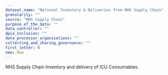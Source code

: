 ```yaml
---
dataset_name: "National Inventory & Deliveries from NHS Supply Chain"
granularity: ""
source: "NHS Supply Chain"
purpose_of_the_data: ""
data_controller: ""
dpia_inclusion: ""
data_processor_organisations: ""
collecting_and_sharing_governance: ""
first_letter: N
new: New
---
```

NHS Supply Chain Inventory and delivery of ICU Consumables.